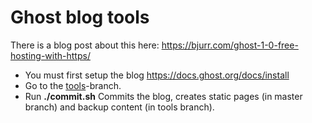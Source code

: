 # Ghost blog tools

There is a blog post about this here: https://bjurr.com/ghost-1-0-free-hosting-with-https/

 * You must first setup the blog https://docs.ghost.org/docs/install
 * Go to the [tools](https://github.com/tomasbjerre/bjurrcom/tree/tools)-branch.
 * Run **./commit.sh** Commits the blog, creates static pages (in master branch) and backup content (in tools branch).
